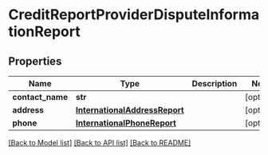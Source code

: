 # CreditReportProviderDisputeInformationReport


## Properties
Name | Type | Description | Notes
------------ | ------------- | ------------- | -------------
**contact_name** | **str** |  | [optional] 
**address** | [**InternationalAddressReport**](InternationalAddressReport.md) |  | [optional] 
**phone** | [**InternationalPhoneReport**](InternationalPhoneReport.md) |  | [optional] 

[[Back to Model list]](../README.md#documentation-for-models) [[Back to API list]](../README.md#documentation-for-api-endpoints) [[Back to README]](../README.md)



